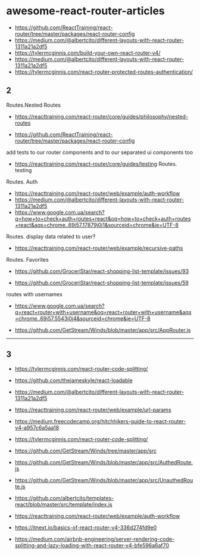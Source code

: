 # awesome-react-router-articles


- https://github.com/ReactTraining/react-router/tree/master/packages/react-router-config
- https://medium.com/@albertcito/different-layouts-with-react-router-1311a21a2df5
- https://tylermcginnis.com/build-your-own-react-router-v4/
- https://medium.com/@albertcito/different-layouts-with-react-router-1311a21a2df5
- https://tylermcginnis.com/react-router-protected-routes-authentication/

## 2
Routes.Nested Routes
- https://reacttraining.com/react-router/core/guides/philosophy/nested-routes

- https://github.com/ReactTraining/react-router/tree/master/packages/react-router-config

add tests to our router components
and to our separated ui components too
- https://reacttraining.com/react-router/core/guides/testing
Routes. testing


Routes. Auth
- https://reacttraining.com/react-router/web/example/auth-workflow
- https://medium.com/@albertcito/different-layouts-with-react-router-1311a21a2df5
- https://www.google.com.ua/search?q=how+to+check+auth+routes+react&oq=how+to+check+auth+routes+react&aqs=chrome..69i57.17879j0j1&sourceid=chrome&ie=UTF-8

Routes. display data related to user?
- https://reacttraining.com/react-router/web/example/recursive-paths

Routes. Favorites
- https://github.com/GroceriStar/react-shopping-list-template/issues/93

- https://github.com/GroceriStar/react-shopping-list-template/issues/59

routes with usernames
- https://www.google.com.ua/search?q=react+router+with+username&oq=react+router+with+username&aqs=chrome..69i57.5543j0j4&sourceid=chrome&ie=UTF-8

- https://github.com/GetStream/Winds/blob/master/app/src/AppRouter.js

---

## 3 

- https://tylermcginnis.com/react-router-code-splitting/
- https://github.com/thejameskyle/react-loadable

- https://medium.com/@albertcito/different-layouts-with-react-router-1311a21a2df5
- https://reacttraining.com/react-router/web/example/url-params
- https://medium.freecodecamp.org/hitchhikers-guide-to-react-router-v4-a957c6a5aa18
- https://tylermcginnis.com/react-router-code-splitting/
- https://github.com/GetStream/Winds/tree/master/app/src
- https://github.com/GetStream/Winds/blob/master/app/src/AuthedRoute.js
- https://github.com/GetStream/Winds/blob/master/app/src/UnauthedRoute.js
- https://github.com/albertcito/templates-react/blob/master/src/template/index.js
- https://reacttraining.com/react-router/web/example/auth-workflow


- https://itnext.io/basics-of-react-router-v4-336d274fd9e0

- https://medium.com/airbnb-engineering/server-rendering-code-splitting-and-lazy-loading-with-react-router-v4-bfe596a6af70
